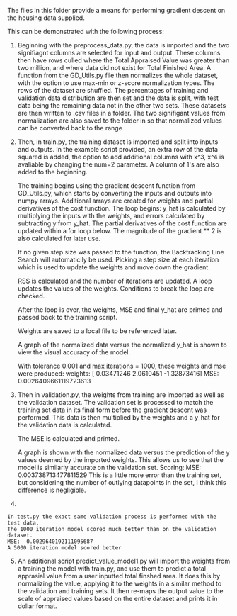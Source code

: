
The files in this folder provide a means for performing gradient descent on the housing data supplied.

This can be demonstrated with the following process:

1.
	Beginning with the preprocess_data.py, the data is imported and the two signifiagnt columns are selected for input and output.
	These columns then have rows culled where the Total Appraised Value was greater than two million, and where data did not exist for Total Finished Area.
	A function from the GD_Utils.py file then normalizes the whole dataset, with the option to use max-min or z-score normalization types.
	The rows of the dataset are shuffled.
	The percentages of training and validation data distribution are then set and the data is split, with test data being the remaining data not in the other two sets.
	These datasets are then written to .csv files in a folder.
	The two signifigant values from normalization are also saved to the folder in so that normalized values can be converted back to the range

2.
	Then, in train.py, the training dataset is imported and split into inputs and outputs. In the example script provided, an extra row of the data squared is added, the option to add additional columns with x^3, x^4 is avaliable by changing the num=2 parameter. A column of 1's are also added to the beginning.
	
	The training begins using the gradient descent function from GD_Utils.py, which starts by converting the inputs and outputs into numpy arrays.
	Additional arrays are created for weights and partial derivatives of the cost function.
	The loop begins:
	y_hat is calculated by multiplying the inputs with the weights, and errors calculated by subtracting y from y_hat.
	The partial derivatives of the cost function are updated within a for loop below.
	The magnitude of the gradient ** 2 is also calculated for later use.
	
	If no given step size was passed to the function, the Backtracking Line Search will automaticlly be used. Picking a step size at each iteration which is used to update the weights and move down the gradient. 
	
	RSS is calculated and the number of iterations are updated.
	A loop updates the values of the weights.
	Conditions to break the loop are checked.
	
	After the loop is over, the weights, MSE and final y_hat are printed and passed back to the training script.
	
	Weights are saved to a local file to be referenced later.
	
	A graph of the normalized data versus the normalized y_hat is shown to view the visual accuracy of the model.
	
	With tolerance 0.001 and max iterations = 1000, these weights and mse were produced:
	weights:  [ 0.03471246  2.0610451  -1.32873416]
	MSE: 0.0026409661119723613
	
3.
	Then in validation.py, the weights from training are imported as well as the validation dataset.
	The validation set is processed to match the training set data in its final form before the gradient descent was performed.
	This data is then multiplied by the weights and a y_hat for the validation data is calculated. 

	The MSE is calculated and printed.
	
	A graph is shown with the normalized data versus the prediction of the y values deemed by the imported weights.
	This allows us to see that the model is similarly accurate on the validation set.
	Scoring:
	MSE:  0.003738713477811529
	This is a little more error than the training set, but considering the number of outlying datapoints in the set, I think this difference is negligible.
	
4.
	
	In test.py the exact same validation process is performed with the test data.
	The 1000 iteration model scored much better than on the validation dataset.
	MSE:  0.0029640192111095687
	A 5000 iteration model scored better 
	
5.
	An additional script predict_value_model1.py will import the weights from a training the model with train.py, and use them to predict a total apprasial value from a user inputted total finshed area. It does this by normalizing the value, applying it to the weights in a similar method to the validation and training sets. It then re-maps the output value to the scale of appraised values based on the entire dataset and prints it in dollar format.
	
	
	
	
	
	
	
	
	
	
